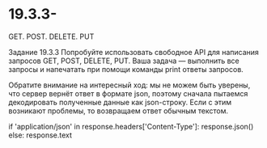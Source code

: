# 19.3.3-
GET. POST. DELETE. PUT

Задание 19.3.3
Попробуйте использовать свободное API для написания запросов GET, POST, DELETE, PUT. Ваша задача — выполнить все запросы и напечатать при помощи команды print ответы запросов.

Обратите внимание на интересный ход: мы не можем быть уверены, что сервер вернёт ответ в формате json, поэтому сначала пытаемся декодировать полученные данные как json-строку. Если с этим возникают проблемы, то возвращаем ответ обычным текстом. 

 if 'application/json' in response.headers['Content-Type']:
                response.json()
            else:
                response.text
